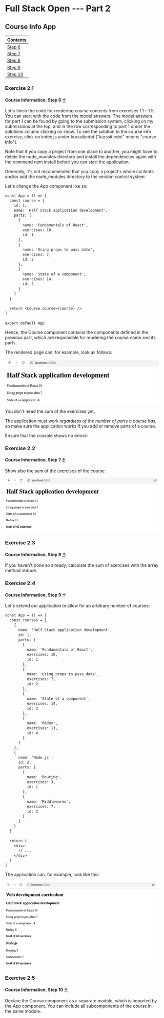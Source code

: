 # Full Stack Open --- Part 2

## Course Info App

| Contents                 |
| ------------------------ |
| [Step 6](#exercise-2.1)  |
| [Step 7](#exercise-2.2)  |
| [Step 8](#exercise-2.3)  |
| [Step 9](#exercise-2.4)  |
| [Step 10](#exercise-2.5) |

### Exercise 2.1

#### Course Information, Step 6 [&#8593;](#course-info-app)

Let's finish the code for rendering course contents from exercises 1.1 - 1.5. You can start with the code from the model answers. The model answers for part 1 can be found by going to the submission system, clicking on my submissions at the top, and in the row corresponding to part 1 under the solutions column clicking on show. To see the solution to the course info exercise, click on index.js under kurssitiedot ("kurssitiedot" means "course info").

Note that if you copy a project from one place to another, you might have to delete the node_modules directory and install the dependencies again with the command npm install before you can start the application.

Generally, it's not recommended that you copy a project's whole contents and/or add the node_modules directory to the version control system.

Let's change the App component like so:

```react
const App = () => {
  const course = {
    id: 1,
    name: 'Half Stack application development',
    parts: [
      {
        name: 'Fundamentals of React',
        exercises: 10,
        id: 1
      },
      {
        name: 'Using props to pass data',
        exercises: 7,
        id: 2
      },
      {
        name: 'State of a component',
        exercises: 14,
        id: 3
      }
    ]
  }

  return <Course course={course} />
}

export default App
```

Hence, the Course component contains the components defined in the previous part, which are responsible for rendering the course name and its parts.

The rendered page can, for example, look as follows:

![](./src/assets/8e.png)

You don't need the sum of the exercises yet.

The application must work _regardless of the number of parts a course has_, so make sure the application works if you add or remove parts of a course.

Ensure that the console shows no errors!

### Exercise 2.2

#### Course Information, Step 7 [&#8593;](#course-info-app)

Show also the sum of the exercises of the course:

![](./src/assets/9e.png)

### Exercise 2.3

#### Course Information, Step 8 [&#8593;](#course-info-app)

If you haven't done so already, calculate the sum of exercises with the array method reduce.

### Exercise 2.4

#### Course Information, Step 9 [&#8593;](#course-info-app)

Let's extend our application to allow for an arbitrary number of courses:

```react
const App = () => {
  const courses = [
    {
      name: 'Half Stack application development',
      id: 1,
      parts: [
        {
          name: 'Fundamentals of React',
          exercises: 10,
          id: 1
        },
        {
          name: 'Using props to pass data',
          exercises: 7,
          id: 2
        },
        {
          name: 'State of a component',
          exercises: 14,
          id: 3
        },
        {
          name: 'Redux',
          exercises: 11,
          id: 4
        }
      ]
    },
    {
      name: 'Node.js',
      id: 2,
      parts: [
        {
          name: 'Routing',
          exercises: 3,
          id: 1
        },
        {
          name: 'Middlewares',
          exercises: 7,
          id: 2
        }
      ]
    }
  ]

  return (
    <div>
      // ...
    </div>
  )
}
```

The application can, for example, look like this:

![](./src/assets/10e.png)

### Exercise 2.5

#### Course Information, Step 10 [&#8593;](#course-info-app)

Declare the Course component as a separate module, which is imported by the App component. You can include all subcomponents of the course in the same module.
